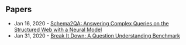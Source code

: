 ## Papers
- Jan 16, 2020 - [Schema2QA: Answering Complex Queries on the Structured Web with a Neural Model](https://arxiv.org/abs/2001.05609)
- Jan 31, 2020 - [Break It Down: A Question Understanding Benchmark](https://arxiv.org/abs/2001.11770v1)